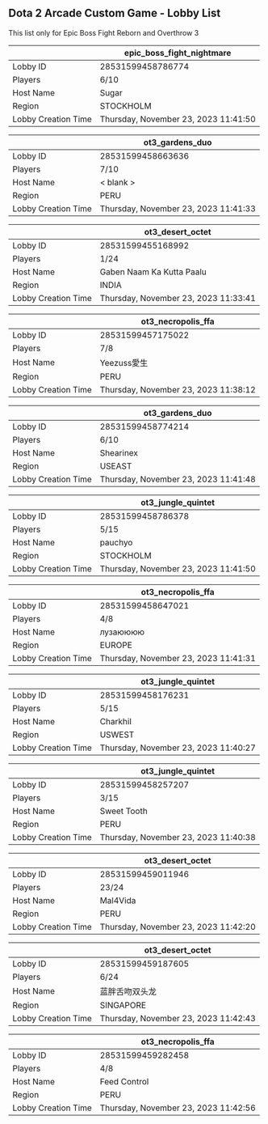 ## Dota 2 Arcade Custom Game - Lobby List

This list only for Epic Boss Fight Reborn and Overthrow 3

|  | epic_boss_fight_nightmare |
| ------ | ------ |
| Lobby ID | 28531599458786774 |
| Players | 6/10 |
| Host Name | Sugar |
| Region | STOCKHOLM |
| Lobby Creation Time | Thursday, November 23, 2023 11:41:50 |


|  | ot3_gardens_duo |
| ------ | ------ |
| Lobby ID | 28531599458663636 |
| Players | 7/10 |
| Host Name | < blank > |
| Region | PERU |
| Lobby Creation Time | Thursday, November 23, 2023 11:41:33 |


|  | ot3_desert_octet |
| ------ | ------ |
| Lobby ID | 28531599455168992 |
| Players | 1/24 |
| Host Name | Gaben Naam Ka Kutta Paalu |
| Region | INDIA |
| Lobby Creation Time | Thursday, November 23, 2023 11:33:41 |


|  | ot3_necropolis_ffa |
| ------ | ------ |
| Lobby ID | 28531599457175022 |
| Players | 7/8 |
| Host Name | Yeezuss愛生 |
| Region | PERU |
| Lobby Creation Time | Thursday, November 23, 2023 11:38:12 |


|  | ot3_gardens_duo |
| ------ | ------ |
| Lobby ID | 28531599458774214 |
| Players | 6/10 |
| Host Name | Shearinex |
| Region | USEAST |
| Lobby Creation Time | Thursday, November 23, 2023 11:41:48 |


|  | ot3_jungle_quintet |
| ------ | ------ |
| Lobby ID | 28531599458786378 |
| Players | 5/15 |
| Host Name | pauchyo |
| Region | STOCKHOLM |
| Lobby Creation Time | Thursday, November 23, 2023 11:41:50 |


|  | ot3_necropolis_ffa |
| ------ | ------ |
| Lobby ID | 28531599458647021 |
| Players | 4/8 |
| Host Name | лузаюююю |
| Region | EUROPE |
| Lobby Creation Time | Thursday, November 23, 2023 11:41:31 |


|  | ot3_jungle_quintet |
| ------ | ------ |
| Lobby ID | 28531599458176231 |
| Players | 5/15 |
| Host Name | Charkhil |
| Region | USWEST |
| Lobby Creation Time | Thursday, November 23, 2023 11:40:27 |


|  | ot3_jungle_quintet |
| ------ | ------ |
| Lobby ID | 28531599458257207 |
| Players | 3/15 |
| Host Name | Sweet Tooth |
| Region | PERU |
| Lobby Creation Time | Thursday, November 23, 2023 11:40:38 |


|  | ot3_desert_octet |
| ------ | ------ |
| Lobby ID | 28531599459011946 |
| Players | 23/24 |
| Host Name | Mal4Vida |
| Region | PERU |
| Lobby Creation Time | Thursday, November 23, 2023 11:42:20 |


|  | ot3_desert_octet |
| ------ | ------ |
| Lobby ID | 28531599459187605 |
| Players | 6/24 |
| Host Name | 蓝胖舌吻双头龙 |
| Region | SINGAPORE |
| Lobby Creation Time | Thursday, November 23, 2023 11:42:43 |


|  | ot3_necropolis_ffa |
| ------ | ------ |
| Lobby ID | 28531599459282458 |
| Players | 4/8 |
| Host Name | Feed Control |
| Region | PERU |
| Lobby Creation Time | Thursday, November 23, 2023 11:42:56 |


